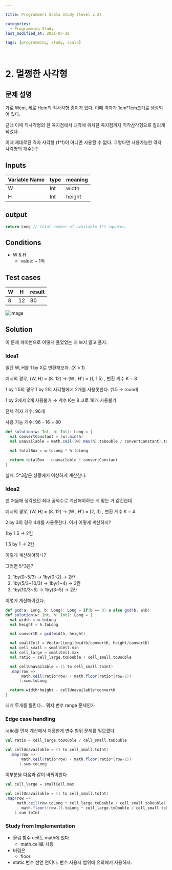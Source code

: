 ```yaml
---

title: Programmers Scala Study (level 2.2)

categories:
  - Programming Study
last_modified_at: 2021-07-28

tags: [programming, study, scala]

---
```


# 2. 멀쩡한 사각형

## 문제 설명

가로 Wcm, 세로 Hcm의 직사각형 종이가 있다. 이때 격자가 1cm*1cm크기로 생성되어 있다.

근데 이때 직사각형의 한 꼭지점에서 대각에 위치한 꼭지점까지 직각삼각형으로 잘리게 되었다.

이때 제대로된 격자 사각형 (1*1)이 아니면 사용할 수 없다. 그렇다면 사용가능한 격자 사각형의 개수는?

## Inputs

| Variable Name | type | meaning |
| ------------- | ---- | ------- |
| W             | Int  | width   |
| H             | Int  | height  |

## output

~~~scala
return Long // total number of available 1*1 squares.
~~~

## Conditions

* W & H
  * value: ~ 1억

## Test cases

| W    | H    | result |
| ---- | ---- | ------ |
| 8    | 12   | 80     |

![image](//assets/post/programmers_scala_2_2.png)

## Solution

이 문제 파이썬으로 어떻게 풀었었는 지 보지 말고 풀자.

### Idea1

일단 W, H를 1 by X로 변환해보자. (X ≥ 1)

예시의 경우, (W, H) = (8. 12) → (W', H') = (1, 1.5) , 변환 계수 K = 8

1 by 1.5의 경우 1 by 2의 사각형에서 2개를 사용못한다. (1.5 → round) 

1 by 2에서 2개 사용불가 → 계수 K는 8 고로 16개 사용불가

전체 격자 개수: 96개

사용 가능 개수: 96 - 16 = 80

~~~scala
def solution(w: Int, h: Int): Long = {
  val convertConstant = (w).min(h)
  val unavailable = math.ceil((w).max(h).toDouble / convertConstant).toInt

  val totalBox = w.toLong * h.toLong

  return totalBox - unavailable * convertConstant
}
~~~

실패. 5*3같은 상황에서 이상하게 계산한다.

### Idea2

맨 처음에 생각했던 최대 공약수로 계산해야하는 게 맞는 거 같긴한데

예시의 경우, (W, H) = (8. 12) → (W', H') = (2, 3) , 변환 계수 K = 4

2 by 3의 경우 4개를 사용못한다. 이거 어떻게 계산하지?

1by 1.5 → 2칸

1.5 by 1 → 2칸

이렇게 계산해야하나?

그러면 5*3은?

1. 1by(0~5/3)  → 1by(0~2) → 2칸
2. 1by(5/3~10/3) → 1by(1~4) → 3칸
3. 1by(10/3~5) → 1by(3~5) → 2칸

이렇게 계산해야겠다.

~~~scala
def gcd(a: Long, b: Long): Long = if(b == 0) a else gcd(b, a%b)
def solution(w: Int, h: Int): Long = {
  val width = w.toLong
  val height = h.toLong

  val convertK = gcd(width, height)

  val smallCell = Vector[Long](width/convertK, height/convertK)
  val cell_small = smallCell.min
  val cell_large = smallCell.max
  val ratio = cell_large.toDouble / cell_small.toDouble

  val cellUnavailable = (1 to cell_small.toInt)
  .map(row => 
       math.ceil(ratio*row) - math.floor(ratio*(row-1))
      ).sum.toLong

  return width*height - cellUnavailable*convertK
}
~~~

테케 두개를 틀린다... 뭐지 변수 range 문제인가

### Edge case handling

ratio를 먼저 계산해서 저장한게 변수 범위 문제를 일으켰다.

~~~scala
val ratio = cell_large.toDouble / cell_small.toDouble

val cellUnavailable = (1 to cell_small.toInt)
  .map(row => 
       math.ceil(ratio*row) - math.floor(ratio*(row-1))
      ).sum.toLong
~~~

이부분을 다음과 같이 바꿔야한다.

~~~scala
val cell_large = smallCell.max
        
val cellUnavailable = (1 to cell_small.toInt)
.map(row => 
     math.ceil(row.toLong * cell_large.toDouble / cell_small.toDouble)
     - math.floor((row-1).toLong * cell_large.toDouble / cell_small.toDouble)
    ).sum.toInt
~~~

### Study from Implementation

- 올림 함수 ceil도 math에 있다.
  - math.ceil로 사용
- 버림은
  - floor
- static 변수 선언 언어다. 변수 사용시 범위에 유의해서 사용하자.
